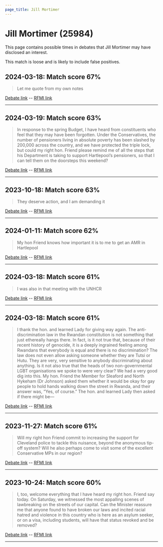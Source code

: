 ```yaml
---
page_title: Jill Mortimer
---
```


# Jill Mortimer  (25984)

This page contains possible times in debates that Jill Mortimer may have disclosed an interest.

This match is loose and is likely to include false positives. 



## 2024-03-18: Match score 67%

>Let me quote from my own notes

[Debate link](https://www.theyworkforyou.com/debates/?id=2024-03-18c.699.0)  --  [RFMI link](https://www.theyworkforyou.com/mp/25984/register)


---



## 2024-03-19: Match score 63%

>In response to the spring Budget, I have heard from constituents who feel that they may have been forgotten. Under the Conservatives, the number of pensioners living in absolute poverty has been slashed by 200,000 across the country, and we have protected the triple lock, but could my   right hon. Friend please remind me of all the steps that his Department is taking to support Hartlepool’s pensioners, so that I can tell them on the doorsteps this weekend?

[Debate link](https://www.theyworkforyou.com/debates/?id=2024-03-19b.800.5)  --  [RFMI link](https://www.theyworkforyou.com/mp/25984/register)


---



## 2023-10-18: Match score 63%

>They deserve action, and I am demanding it

[Debate link](https://www.theyworkforyou.com/debates/?id=2023-10-18a.321.0)  --  [RFMI link](https://www.theyworkforyou.com/mp/25984/register)


---



## 2024-01-11: Match score 62%

>My hon Friend knows how important it is to me to get an AMR in Hartlepool

[Debate link](https://www.theyworkforyou.com/debates/?id=2024-01-11b.472.1)  --  [RFMI link](https://www.theyworkforyou.com/mp/25984/register)


---



## 2024-03-18: Match score 61%

>I was also in that meeting with the UNHCR

[Debate link](https://www.theyworkforyou.com/debates/?id=2024-03-18c.699.0)  --  [RFMI link](https://www.theyworkforyou.com/mp/25984/register)


---



## 2024-03-18: Match score 61%

>I thank the hon. and learned Lady for giving way again. The anti-discrimination law in the Rwandan constitution is not something that just ethereally hangs there. In fact, is it not true that, because of their recent history of genocide, it is a deeply ingrained feeling among Rwandans that everybody is equal and there is no discrimination? The law does not even allow asking someone whether they are Tutsi or Hutu. They are very, very sensitive to anybody discriminating about anything. Is it not also true that the heads of two non-governmental LGBT organisations we spoke to were very clear? We had a very good dig into this. My hon. Friend the Member for Sleaford and North Hykeham (Dr Johnson) asked them whether it would be okay for gay people to hold hands walking down the street in Rwanda, and their answer was, “Yes, of course.” The hon. and learned Lady then asked if there might be—

[Debate link](https://www.theyworkforyou.com/debates/?id=2024-03-18c.702.0)  --  [RFMI link](https://www.theyworkforyou.com/mp/25984/register)


---



## 2023-11-27: Match score 61%

>Will my right hon Friend commit to increasing the support for Cleveland police to tackle this nuisance, beyond the anonymous tip-off system? Will he also perhaps come to visit some of the excellent Conservative MPs in our region?

[Debate link](https://www.theyworkforyou.com/debates/?id=2023-11-27a.546.9)  --  [RFMI link](https://www.theyworkforyou.com/mp/25984/register)


---



## 2023-10-24: Match score 60%

>I, too, welcome everything that I have heard my right hon. Friend say today. On Saturday, we witnessed the most appalling scenes of lawbreaking on the streets of our capital. Can the Minister reassure me that anyone found to have broken our laws and incited racial hatred and violence in this country who is here as an asylum seeker, or on a visa, including students, will have that status revoked and be removed?

[Debate link](https://www.theyworkforyou.com/debates/?id=2023-10-24b.758.4)  --  [RFMI link](https://www.theyworkforyou.com/mp/25984/register)


---

